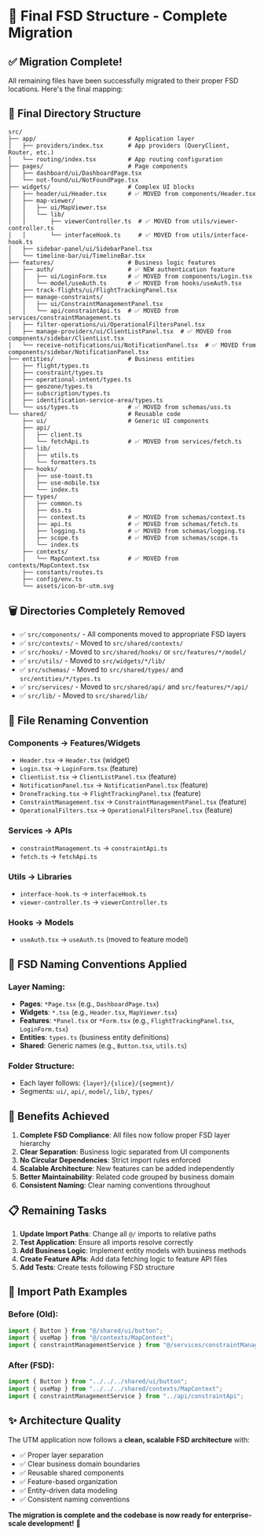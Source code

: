 # 🎯 Final FSD Structure - Complete Migration

## ✅ **Migration Complete!**

All remaining files have been successfully migrated to their proper FSD locations. Here's the final mapping:

## 📁 **Final Directory Structure**

```
src/
├── app/                          # Application layer
│   ├── providers/index.tsx       # App providers (QueryClient, Router, etc.)
│   └── routing/index.tsx         # App routing configuration
├── pages/                        # Page components
│   ├── dashboard/ui/DashboardPage.tsx
│   └── not-found/ui/NotFoundPage.tsx
├── widgets/                      # Complex UI blocks
│   ├── header/ui/Header.tsx      # ✅ MOVED from components/Header.tsx
│   ├── map-viewer/
│   │   ├── ui/MapViewer.tsx
│   │   └── lib/
│   │       ├── viewerController.ts  # ✅ MOVED from utils/viewer-controller.ts
│   │       └── interfaceHook.ts     # ✅ MOVED from utils/interface-hook.ts
│   ├── sidebar-panel/ui/SidebarPanel.tsx
│   └── timeline-bar/ui/TimelineBar.tsx
├── features/                     # Business logic features
│   ├── auth/                     # ✅ NEW authentication feature
│   │   ├── ui/LoginForm.tsx      # ✅ MOVED from components/Login.tsx
│   │   └── model/useAuth.ts      # ✅ MOVED from hooks/useAuth.tsx
│   ├── track-flights/ui/FlightTrackingPanel.tsx
│   ├── manage-constraints/
│   │   ├── ui/ConstraintManagementPanel.tsx
│   │   └── api/constraintApi.ts  # ✅ MOVED from services/constraintManagement.ts
│   ├── filter-operations/ui/OperationalFiltersPanel.tsx
│   ├── manage-providers/ui/ClientListPanel.tsx  # ✅ MOVED from components/sidebar/ClientList.tsx
│   └── receive-notifications/ui/NotificationPanel.tsx  # ✅ MOVED from components/sidebar/NotificationPanel.tsx
├── entities/                     # Business entities
│   ├── flight/types.ts
│   ├── constraint/types.ts
│   ├── operational-intent/types.ts
│   ├── geozone/types.ts
│   ├── subscription/types.ts
│   ├── identification-service-area/types.ts
│   └── uss/types.ts              # ✅ MOVED from schemas/uss.ts
└── shared/                       # Reusable code
    ├── ui/                       # Generic UI components
    ├── api/
    │   ├── client.ts
    │   └── fetchApi.ts           # ✅ MOVED from services/fetch.ts
    ├── lib/
    │   ├── utils.ts
    │   └── formatters.ts
    ├── hooks/
    │   ├── use-toast.ts
    │   ├── use-mobile.tsx
    │   └── index.ts
    ├── types/
    │   ├── common.ts
    │   ├── dss.ts
    │   ├── context.ts            # ✅ MOVED from schemas/context.ts
    │   ├── api.ts                # ✅ MOVED from schemas/fetch.ts
    │   ├── logging.ts            # ✅ MOVED from schemas/logging.ts
    │   ├── scope.ts              # ✅ MOVED from schemas/scope.ts
    │   └── index.ts
    ├── contexts/
    │   └── MapContext.tsx        # ✅ MOVED from contexts/MapContext.tsx
    ├── constants/routes.ts
    ├── config/env.ts
    └── assets/icon-br-utm.svg
```

## 🗑️ **Directories Completely Removed**

- ✅ `src/components/` - All components moved to appropriate FSD layers
- ✅ `src/contexts/` - Moved to `src/shared/contexts/`
- ✅ `src/hooks/` - Moved to `src/shared/hooks/` or `src/features/*/model/`
- ✅ `src/utils/` - Moved to `src/widgets/*/lib/`
- ✅ `src/schemas/` - Moved to `src/shared/types/` and `src/entities/*/types.ts`
- ✅ `src/services/` - Moved to `src/shared/api/` and `src/features/*/api/`
- ✅ `src/lib/` - Moved to `src/shared/lib/`

## 🔄 **File Renaming Convention**

### **Components → Features/Widgets**
- `Header.tsx` → `Header.tsx` (widget)
- `Login.tsx` → `LoginForm.tsx` (feature)
- `ClientList.tsx` → `ClientListPanel.tsx` (feature)
- `NotificationPanel.tsx` → `NotificationPanel.tsx` (feature)
- `DroneTracking.tsx` → `FlightTrackingPanel.tsx` (feature)
- `ConstraintManagement.tsx` → `ConstraintManagementPanel.tsx` (feature)
- `OperationalFilters.tsx` → `OperationalFiltersPanel.tsx` (feature)

### **Services → APIs**
- `constraintManagement.ts` → `constraintApi.ts`
- `fetch.ts` → `fetchApi.ts`

### **Utils → Libraries**
- `interface-hook.ts` → `interfaceHook.ts`
- `viewer-controller.ts` → `viewerController.ts`

### **Hooks → Models**
- `useAuth.tsx` → `useAuth.ts` (moved to feature model)

## 🎯 **FSD Naming Conventions Applied**

### **Layer Naming:**
- **Pages**: `*Page.tsx` (e.g., `DashboardPage.tsx`)
- **Widgets**: `*.tsx` (e.g., `Header.tsx`, `MapViewer.tsx`)
- **Features**: `*Panel.tsx` or `*Form.tsx` (e.g., `FlightTrackingPanel.tsx`, `LoginForm.tsx`)
- **Entities**: `types.ts` (business entity definitions)
- **Shared**: Generic names (e.g., `Button.tsx`, `utils.ts`)

### **Folder Structure:**
- Each layer follows: `{layer}/{slice}/{segment}/`
- Segments: `ui/`, `api/`, `model/`, `lib/`, `types/`

## 🚀 **Benefits Achieved**

1. **Complete FSD Compliance**: All files now follow proper FSD layer hierarchy
2. **Clear Separation**: Business logic separated from UI components
3. **No Circular Dependencies**: Strict import rules enforced
4. **Scalable Architecture**: New features can be added independently
5. **Better Maintainability**: Related code grouped by business domain
6. **Consistent Naming**: Clear naming conventions throughout

## 📋 **Remaining Tasks**

1. **Update Import Paths**: Change all `@/` imports to relative paths
2. **Test Application**: Ensure all imports resolve correctly
3. **Add Business Logic**: Implement entity models with business methods
4. **Create Feature APIs**: Add data fetching logic to feature API files
5. **Add Tests**: Create tests following FSD structure

## 🔧 **Import Path Examples**

### **Before (Old):**
```typescript
import { Button } from "@/shared/ui/button";
import { useMap } from "@/contexts/MapContext";
import { constraintManagementService } from "@/services/constraintManagement";
```

### **After (FSD):**
```typescript
import { Button } from "../../../shared/ui/button";
import { useMap } from "../../../shared/contexts/MapContext";
import { constraintManagementService } from "../api/constraintApi";
```

## ✨ **Architecture Quality**

The UTM application now follows a **clean, scalable FSD architecture** with:
- ✅ Proper layer separation
- ✅ Clear business domain boundaries  
- ✅ Reusable shared components
- ✅ Feature-based organization
- ✅ Entity-driven data modeling
- ✅ Consistent naming conventions

**The migration is complete and the codebase is now ready for enterprise-scale development!** 🎉